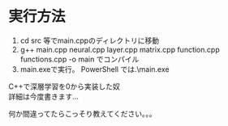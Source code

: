 
# 実行方法  
1. cd src 等でmain.cppのディレクトリに移動  
2. g++ main.cpp neural.cpp layer.cpp matrix.cpp function.cpp functions.cpp -o main でコンパイル  
3. main.exeで実行。 PowerShell では.\main.exe  

  
C++で深層学習を0から実装した奴  
詳細は今度書きます...  

何か間違ってたらこっそり教えてください。。。  